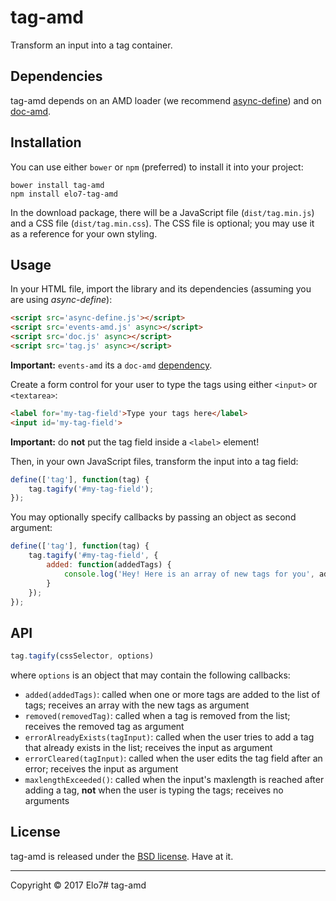 # tag-amd

Transform an input into a tag container.

## Dependencies

tag-amd depends on an AMD loader (we recommend [async-define](http://elo7.github.io/async-define/)) and on [doc-amd](http://elo7.github.io/doc-amd/).

## Installation

You can use either `bower` or `npm` (preferred) to install it into your project:

```
bower install tag-amd
npm install elo7-tag-amd
```

In the download package, there will be a JavaScript file (`dist/tag.min.js`) and a CSS file (`dist/tag.min.css`). The CSS file is optional; you may use it as a reference for your own styling.

## Usage

In your HTML file, import the library and its dependencies (assuming you are using *async-define*):

```html
<script src='async-define.js'></script>
<script src='events-amd.js' async></script>
<script src='doc.js' async></script>
<script src='tag.js' async></script>
```

**Important:** `events-amd` its a `doc-amd` [dependency](https://github.com/elo7/doc-amd/#dependencies).

Create a form control for your user to type the tags using either `<input>` or `<textarea>`:

```html
<label for='my-tag-field'>Type your tags here</label>
<input id='my-tag-field'>
```

**Important:** do **not** put the tag field inside a `<label>` element!

Then, in your own JavaScript files, transform the input into a tag field:

```javascript
define(['tag'], function(tag) {
	tag.tagify('#my-tag-field');
});
```

You may optionally specify callbacks by passing an object as second argument:

```javascript
define(['tag'], function(tag) {
	tag.tagify('#my-tag-field', {
		added: function(addedTags) {
			console.log('Hey! Here is an array of new tags for you', addedTags);
		}
	});
});
```

## API

```javascript
tag.tagify(cssSelector, options)
```

where `options` is an object that may contain the following callbacks:

- `added(addedTags)`: called when one or more tags are added to the list of tags; receives an array with the new tags as argument
- `removed(removedTag)`: called when a tag is removed from the list; receives the removed tag as argument
- `errorAlreadyExists(tagInput)`: called when the user tries to add a tag that already exists in the list; receives the input as argument
- `errorCleared(tagInput)`: called when the user edits the tag field after an error; receives the input as argument
- `maxlengthExceeded()`: called when the input's maxlength is reached after adding a tag, **not** when the user is typing the tags; receives no arguments

## License

tag-amd is released under the [BSD license](https://github.com/elo7/tag-amd/blob/master/LICENSE). Have at it.

---

Copyright ©️ 2017 Elo7# tag-amd
